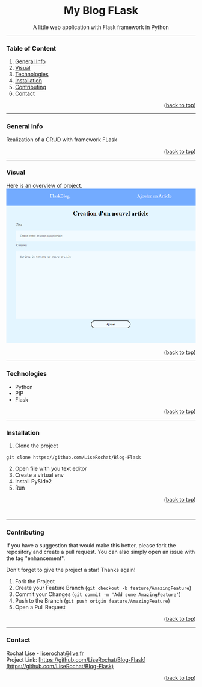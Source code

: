<div id="top"></div>

<div align="center">
  <h1> My Blog FLask </h1>
  <p>A little web application with Flask framework in Python</p>
</div>

***

### Table of Content
1. [General Info](#general-info)
3. [Visual](#visual)
4. [Technologies](#technologies)
5. [Installation](#installation)
6. [Contributing](#contributing)
7. [Contact](#contact)
<p align="right">(<a href="#top">back to top</a>)</p>

***

### General Info
Realization of a CRUD with framework FLask
<p align="right">(<a href="#top">back to top</a>)</p>

***

### Visual
Here is an overview of project. </br>
<img src="app/static/img/screenshot.png" alt="screenshot result">
<p align="right">(<a href="#top">back to top</a>)</p>

***

### Technologies
- Python
- PIP
- Flask
<p align="right">(<a href="#top">back to top</a>)</p>

***

### Installation

1. Clone the project
```
git clone https://github.com/LiseRochat/Blog-Flask
```
2. Open file with you text editor 
3. Create a virtual env
4. Install PySide2
5. Run 
<p align="right">(<a href="#top">back to top</a>)</p> <br>

***

### Contributing
If you have a suggestion that would make this better, please fork the repository and create a pull request. You can also simply open an issue with the tag "enhancement".

Don't forget to give the project a star! Thanks again!

1. Fork the Project
2. Create your Feature Branch (`git checkout -b feature/AmazingFeature`)
3. Commit your Changes (`git commit -m 'Add some AmazingFeature'`)
4. Push to the Branch (`git push origin feature/AmazingFeature`)
5. Open a Pull Request
<p align="right">(<a href="#top">back to top</a>)</p>

***

### Contact 
Rochat Lise - liserochat@live.fr </br>
Project Link: [https://github.com/LiseRochat/Blog-Flask](https://github.com/LiseRochat/Blog-Flask)
<p align="right">(<a href="#top">back to top</a>)</p>



